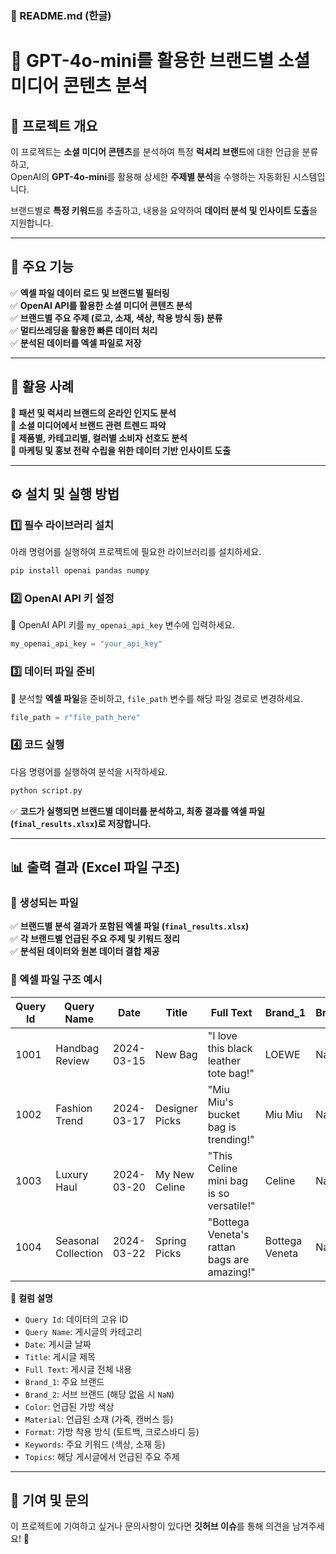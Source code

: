 ### **📌 README.md (한글)**  

# **👜 GPT-4o-mini를 활용한 브랜드별 소셜 미디어 콘텐츠 분석**  

## **📌 프로젝트 개요**  
이 프로젝트는 **소셜 미디어 콘텐츠**를 분석하여 특정 **럭셔리 브랜드**에 대한 언급을 분류하고,  
OpenAI의 **GPT-4o-mini**를 활용해 상세한 **주제별 분석**을 수행하는 자동화된 시스템입니다.  

브랜드별로 **특정 키워드**를 추출하고, 내용을 요약하여 **데이터 분석 및 인사이트 도출**을 지원합니다.  

---

## **🚀 주요 기능**  
✅ **엑셀 파일 데이터 로드 및 브랜드별 필터링**  
✅ **OpenAI API를 활용한 소셜 미디어 콘텐츠 분석**  
✅ **브랜드별 주요 주제 (로고, 소재, 색상, 착용 방식 등) 분류**  
✅ **멀티쓰레딩을 활용한 빠른 데이터 처리**  
✅ **분석된 데이터를 엑셀 파일로 저장**  

---

## **🎯 활용 사례**  
🔹 **패션 및 럭셔리 브랜드의 온라인 인지도 분석**  
🔹 **소셜 미디어에서 브랜드 관련 트렌드 파악**  
🔹 **제품별, 카테고리별, 컬러별 소비자 선호도 분석**  
🔹 **마케팅 및 홍보 전략 수립을 위한 데이터 기반 인사이트 도출**  

---

## **⚙️ 설치 및 실행 방법**  

### **1️⃣ 필수 라이브러리 설치**  
아래 명령어를 실행하여 프로젝트에 필요한 라이브러리를 설치하세요.

```bash
pip install openai pandas numpy
```

### **2️⃣ OpenAI API 키 설정**  
🔑 OpenAI API 키를 `my_openai_api_key` 변수에 입력하세요.

```python
my_openai_api_key = "your_api_key"
```

### **3️⃣ 데이터 파일 준비**  
📂 분석할 **엑셀 파일**을 준비하고, `file_path` 변수를 해당 파일 경로로 변경하세요.

```python
file_path = r"file_path_here"
```

### **4️⃣ 코드 실행**  
다음 명령어를 실행하여 분석을 시작하세요.

```bash
python script.py
```

✅ **코드가 실행되면 브랜드별 데이터를 분석하고, 최종 결과를 엑셀 파일(`final_results.xlsx`)로 저장합니다.**

---

## **📊 출력 결과 (Excel 파일 구조)**  

### **📄 생성되는 파일**  
✅ **브랜드별 분석 결과가 포함된 엑셀 파일 (`final_results.xlsx`)**  
✅ **각 브랜드별 언급된 주요 주제 및 키워드 정리**  
✅ **분석된 데이터와 원본 데이터 결합 제공**  

### **📌 엑셀 파일 구조 예시**  

| Query Id | Query Name | Date       | Title         | Full Text                                       | Brand_1       | Brand_2 | Color | Material | Format  | Keywords          | Topics                   |
|----------|-----------|------------|--------------|------------------------------------------------|--------------|---------|-------|----------|---------|------------------|--------------------------|
| 1001     | Handbag Review | 2024-03-15 | New Bag      | "I love this black leather tote bag!"         | LOEWE        | NaN     | Black | Leather  | Tote    | Black, Leather   | Logo, Material, Format   |
| 1002     | Fashion Trend  | 2024-03-17 | Designer Picks | "Miu Miu's bucket bag is trending!"         | Miu Miu      | NaN     | Beige | Canvas   | Bucket  | Beige, Canvas    | Format, Coordinated Outfit |
| 1003     | Luxury Haul    | 2024-03-20 | My New Celine | "This Celine mini bag is so versatile!"      | Celine       | NaN     | White | Leather  | Crossbody | White, Leather  | Size, Format, Color       |
| 1004     | Seasonal Collection | 2024-03-22 | Spring Picks | "Bottega Veneta's rattan bags are amazing!" | Bottega Veneta | NaN   | Brown | Rattan   | Basket  | Brown, Rattan    | Material, Format         |

📌 **컬럼 설명**  
- `Query Id`: 데이터의 고유 ID  
- `Query Name`: 게시글의 카테고리  
- `Date`: 게시글 날짜  
- `Title`: 게시글 제목  
- `Full Text`: 게시글 전체 내용  
- `Brand_1`: 주요 브랜드  
- `Brand_2`: 서브 브랜드 (해당 없음 시 `NaN`)  
- `Color`: 언급된 가방 색상  
- `Material`: 언급된 소재 (가죽, 캔버스 등)  
- `Format`: 가방 착용 방식 (토트백, 크로스바디 등)  
- `Keywords`: 주요 키워드 (색상, 소재 등)  
- `Topics`: 해당 게시글에서 언급된 주요 주제  

---

## **📢 기여 및 문의**  
이 프로젝트에 기여하고 싶거나 문의사항이 있다면 **깃허브 이슈**를 통해 의견을 남겨주세요! 🚀  
